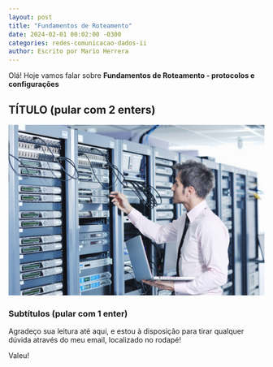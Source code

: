```yaml
---
layout: post
title: "Fundamentos de Roteamento"
date: 2024-02-01 00:02:00 -0300
categories: redes-comunicacao-dados-ii
author: Escrito por Mario Herrera
---
```


Olá! Hoje vamos falar sobre **Fundamentos de Roteamento - protocolos e configurações**

## TÍTULO (pular com 2 enters)


![](https://github.com/mariopuebla17/blog/blob/main/_images/202402/redes2.jpg?raw=true)

### Subtítulos (pular com 1 enter)

Agradeço sua leitura até aqui, e estou à disposição para tirar qualquer dúvida através do meu email, localizado no rodapé!

Valeu!